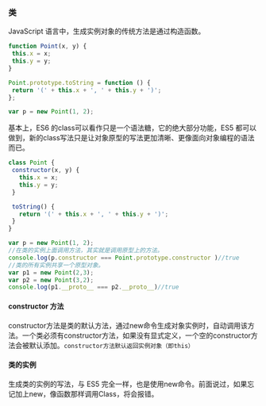 <!--
 * @Author: your name
 * @Date: 2020-02-26 10:54:54
 * @LastEditTime: 2020-02-26 20:49:47
 * @LastEditors: Please set LastEditors
 * @Description: In User Settings Edit
 * @FilePath: /node/gitbook/diary/class.md
 -->
 ### 类

 JavaScript 语言中，生成实例对象的传统方法是通过构造函数。  
 ``` javascript 
 function Point(x, y) {
  this.x = x;
  this.y = y;
}

Point.prototype.toString = function () {
  return '(' + this.x + ', ' + this.y + ')';
};

var p = new Point(1, 2);
 ```
 基本上，ES6 的class可以看作只是一个语法糖，它的绝大部分功能，ES5 都可以做到，新的class写法只是让对象原型的写法更加清晰、更像面向对象编程的语法而已。
 ``` javascript 
 class Point {
  constructor(x, y) {
    this.x = x;
    this.y = y;
  }

  toString() {
    return '(' + this.x + ', ' + this.y + ')';
  }
}

var p = new Point(1, 2);
//在类的实例上面调用方法，其实就是调用原型上的方法。
console.log(p.constructor === Point.prototype.constructor )//true
//类的所有实例共享一个原型对象。
var p1 = new Point(2,3);
var p2 = new Point(3,2);
console.log(p1.__proto__ === p2.__proto__)//true
 ```

 #### constructor 方法 
 constructor方法是类的默认方法，通过new命令生成对象实例时，自动调用该方法。一个类必须有constructor方法，如果没有显式定义，一个空的constructor方法会被默认添加。`constructor方法默认返回实例对象（即this）`

 #### 类的实例
 生成类的实例的写法，与 ES5 完全一样，也是使用new命令。前面说过，如果忘记加上new，像函数那样调用Class，将会报错。